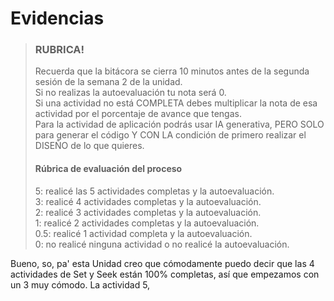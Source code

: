# Evidencias

> ### RUBRICA!
> Recuerda que la bitácora se cierra 10 minutos antes de la segunda sesión de la semana 2 de la unidad.  
> Si no realizas la autoevaluación tu nota será 0.  
> Si una actividad no está COMPLETA debes multiplicar la nota de esa actividad por el porcentaje de avance que tengas.  
> Para la actividad de aplicación podrás usar IA generativa, PERO SOLO para generar el código Y CON LA condición de primero realizar el DISEÑO de lo que quieres.
>
> #### Rúbrica de evaluación del proceso  
> 5: realicé las 5 actividades completas y la autoevaluación.  
> 3: realicé 4 actividades completas y la autoevaluación.  
> 2: realicé 3 actividades completas y la autoevaluación.  
> 1: realicé 2 actividades completas y la autoevaluación.  
> 0.5: realicé 1 actividad completa y la autoevaluación.  
> 0: no realicé ninguna actividad o no realicé la autoevaluación.

Bueno, so, pa' esta Unidad creo que cómodamente puedo decir que las 4 actividades de Set y Seek están 100% completas, así que empezamos con un 3 muy cómodo. La actividad 5,

